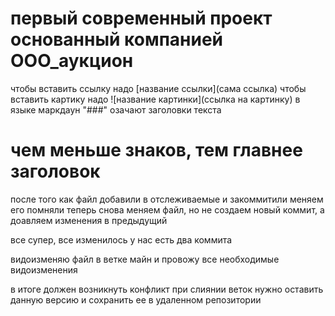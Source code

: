 # первый современный проект основанный компанией ООО_аукцион

чтобы вставить ссылку надо [название ссылки](сама ссылка)
чтобы вставить картику надо ![название картинки](ссылка на картинку)
в языке маркдаун "###" озачают заголовки текста

# чем меньше знаков, тем главнее заголовок

после того как файл добавили в отслеживаемые и закоммитили меняем его
помняли
теперь снова меняем файл, но не создаем новый коммит, а доавляем изменения в предыдущий


все супер, все изменилось у нас есть два коммита

видоизменяю файл в ветке майн и провожу все необходимые видоизменения 

в итоге должен возникнуть конфликт при слиянии веток
нужно оставить данную версию и сохранить ее в удаленном репозитории
